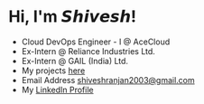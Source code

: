 # Hi, I'm 𝙎𝙝𝙞𝙫𝙚𝙨𝙝!
- Cloud DevOps Engineer - I @ AceCloud
- Ex-Intern @ Reliance Industries Ltd.
- Ex-Intern @ GAIL (India) Ltd.
- My projects [here](https://github.com/shivesh-ranjan?tab=repositories)
- Email Address shiveshranjan2003@gmail.com
- My <a href="https://www.linkedin.com/in/shivesh-ranjan/">LinkedIn Profile</a>
